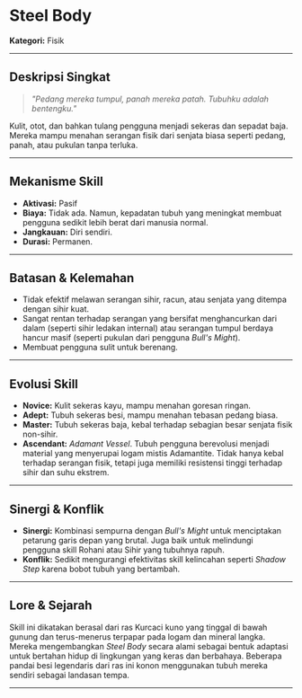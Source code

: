 # Steel Body

**Kategori:** Fisik

---

## Deskripsi Singkat
> *"Pedang mereka tumpul, panah mereka patah. Tubuhku adalah bentengku."*

Kulit, otot, dan bahkan tulang pengguna menjadi sekeras dan sepadat baja. Mereka mampu menahan serangan fisik dari senjata biasa seperti pedang, panah, atau pukulan tanpa terluka.

---

## Mekanisme Skill
*   **Aktivasi:** Pasif
*   **Biaya:** Tidak ada. Namun, kepadatan tubuh yang meningkat membuat pengguna sedikit lebih berat dari manusia normal.
*   **Jangkauan:** Diri sendiri.
*   **Durasi:** Permanen.

---

## Batasan & Kelemahan
*   Tidak efektif melawan serangan sihir, racun, atau senjata yang ditempa dengan sihir kuat.
*   Sangat rentan terhadap serangan yang bersifat menghancurkan dari dalam (seperti sihir ledakan internal) atau serangan tumpul berdaya hancur masif (seperti pukulan dari pengguna *Bull's Might*).
*   Membuat pengguna sulit untuk berenang.

---

## Evolusi Skill
*   **Novice:** Kulit sekeras kayu, mampu menahan goresan ringan.
*   **Adept:** Tubuh sekeras besi, mampu menahan tebasan pedang biasa.
*   **Master:** Tubuh sekeras baja, kebal terhadap sebagian besar senjata fisik non-sihir.
*   **Ascendant:** *Adamant Vessel*. Tubuh pengguna berevolusi menjadi material yang menyerupai logam mistis Adamantite. Tidak hanya kebal terhadap serangan fisik, tetapi juga memiliki resistensi tinggi terhadap sihir dan suhu ekstrem.

---

## Sinergi & Konflik
*   **Sinergi:** Kombinasi sempurna dengan *Bull's Might* untuk menciptakan petarung garis depan yang brutal. Juga baik untuk melindungi pengguna skill Rohani atau Sihir yang tubuhnya rapuh.
*   **Konflik:** Sedikit mengurangi efektivitas skill kelincahan seperti *Shadow Step* karena bobot tubuh yang bertambah.

---

## Lore & Sejarah
Skill ini dikatakan berasal dari ras Kurcaci kuno yang tinggal di bawah gunung dan terus-menerus terpapar pada logam dan mineral langka. Mereka mengembangkan *Steel Body* secara alami sebagai bentuk adaptasi untuk bertahan hidup di lingkungan yang keras dan berbahaya. Beberapa pandai besi legendaris dari ras ini konon menggunakan tubuh mereka sendiri sebagai landasan tempa.

---

